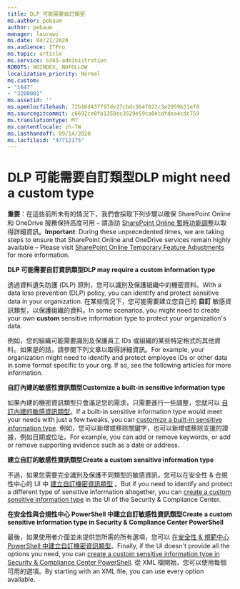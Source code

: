 ```yaml
---
title: DLP 可能需要自訂類型
ms.author: pebaum
author: pebaum
manager: laurawi
ms.date: 04/21/2020
ms.audience: ITPro
ms.topic: article
ms.service: o365-administration
ROBOTS: NOINDEX, NOFOLLOW
localization_priority: Normal
ms.custom:
- "1647"
- "3200001"
ms.assetid: ''
ms.openlocfilehash: 72b16d437f97de27cbdc364f022c3e2059b31ef0
ms.sourcegitcommit: c6692ce0fa1358ec3529e59ca0ecdfdea4cdc759
ms.translationtype: MT
ms.contentlocale: zh-TW
ms.lasthandoff: 09/14/2020
ms.locfileid: "47712175"
---
```

# <a name="dlp-might-need-a-custom-type"></a><span data-ttu-id="6480c-102">DLP 可能需要自訂類型</span><span class="sxs-lookup"><span data-stu-id="6480c-102">DLP might need a custom type</span></span>

<span data-ttu-id="6480c-103">**重要**：在這些前所未有的情況下，我們會採取下列步驟以確保 SharePoint Online 和 OneDrive 服務保持高度可用 – 請造訪 [SharePoint Online 暫時功能調整](https://aka.ms/ODSPAdjustments)以取得詳細資訊。</span><span class="sxs-lookup"><span data-stu-id="6480c-103">**Important**: During these unprecedented times, we are taking steps to ensure that SharePoint Online and OneDrive services remain highly available – Please visit [SharePoint Online Temporary Feature Adjustments](https://aka.ms/ODSPAdjustments) for more information.</span></span>

<span data-ttu-id="6480c-104">**DLP 可能需要自訂資訊類型**</span><span class="sxs-lookup"><span data-stu-id="6480c-104">**DLP may require a custom information type**</span></span>

<span data-ttu-id="6480c-105">透過資料遺失防護 (DLP) 原則，您可以識別及保護組織中的機密資料。</span><span class="sxs-lookup"><span data-stu-id="6480c-105">With a data loss prevention (DLP) policy, you can identify and protect sensitive data in your organization.</span></span> <span data-ttu-id="6480c-106">在某些情況下，您可能需要建立您自己的 **自訂** 敏感資訊類型，以保護組織的資料。</span><span class="sxs-lookup"><span data-stu-id="6480c-106">In some scenarios, you might need to create your own **custom** sensitive information type to protect your organization's data.</span></span>

<span data-ttu-id="6480c-107">例如，您的組織可能需要識別及保護員工 IDs 或組織的某些特定格式的其他資料。如果是的話，請參閱下列文章以取得詳細資訊。</span><span class="sxs-lookup"><span data-stu-id="6480c-107">For example, your organization might need to identify and protect employee IDs or other data in some format specific to your org. If so, see the following articles for more information.</span></span>
  
 <span data-ttu-id="6480c-108">**自訂內建的敏感性資訊類型**</span><span class="sxs-lookup"><span data-stu-id="6480c-108">**Customize a built-in sensitive information type**</span></span>
  
<span data-ttu-id="6480c-109">如果內建的機密資訊類型只會滿足您的需求，只需要進行一些調整，您就可以 [自訂內建的敏感資訊類型](https://docs.microsoft.com/microsoft-365/compliance/customize-a-built-in-sensitive-information-type)。</span><span class="sxs-lookup"><span data-stu-id="6480c-109">If a built-in sensitive information type would meet your needs with just a few tweaks, you can [customize a built-in sensitive information type](https://docs.microsoft.com/microsoft-365/compliance/customize-a-built-in-sensitive-information-type).</span></span> <span data-ttu-id="6480c-110">例如，您可以新增或移除關鍵字，也可以新增或移除支援的證據，例如日期或位址。</span><span class="sxs-lookup"><span data-stu-id="6480c-110">For example, you can add or remove keywords, or add or remove supporting evidence such as a date or address.</span></span>
  
 <span data-ttu-id="6480c-111">**建立自訂的敏感性資訊類型**</span><span class="sxs-lookup"><span data-stu-id="6480c-111">**Create a custom sensitive information type**</span></span>
  
<span data-ttu-id="6480c-112">不過，如果您需要完全識別及保護不同類型的敏感資訊，您可以在安全性 & 合規性中心的 UI 中 [建立自訂機密資訊類型](https://docs.microsoft.com/microsoft-365/compliance/create-a-custom-sensitive-information-type) 。</span><span class="sxs-lookup"><span data-stu-id="6480c-112">But if you need to identify and protect a different type of sensitive information altogether, you can [create a custom sensitive information type](https://docs.microsoft.com/microsoft-365/compliance/create-a-custom-sensitive-information-type) in the UI of the Security & Compliance Center.</span></span>
  
<span data-ttu-id="6480c-113">**在安全性與合規性中心 PowerShell 中建立自訂敏感性資訊類型**</span><span class="sxs-lookup"><span data-stu-id="6480c-113">**Create a custom sensitive information type in Security & Compliance Center PowerShell**</span></span>

<span data-ttu-id="6480c-114">最後，如果使用者介面並未提供您所需的所有選項，您可以 [在安全性 & 規範中心 PowerShell 中建立自訂機密資訊類型](https://docs.microsoft.com/microsoft-365/compliance/create-a-custom-sensitive-information-type-in-scc-powershell)。</span><span class="sxs-lookup"><span data-stu-id="6480c-114">Finally, if the UI doesn't provide all the options you need, you can [create a custom sensitive information type in Security & Compliance Center PowerShell](https://docs.microsoft.com/microsoft-365/compliance/create-a-custom-sensitive-information-type-in-scc-powershell).</span></span> <span data-ttu-id="6480c-115">從 XML 檔開始，您可以使用每個可用的選項。</span><span class="sxs-lookup"><span data-stu-id="6480c-115">By starting with an XML file, you can use every option available.</span></span>
